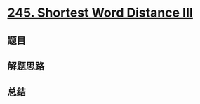 # [245. Shortest Word Distance III](https://leetcode.com/problems/shortest-word-distance-iii/)

## 题目


## 解题思路


## 总结


